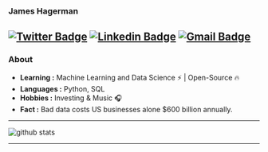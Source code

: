 ### James Hagerman 
[![Twitter Badge](https://img.shields.io/badge/-James_Hagerman-1ca0f1?style=flat-square&logo=twitter&logoColor=white&link=https://twitter.com/JamesWHagerman)](https://twitter.com/JamesWHagerman)  [![Linkedin Badge](https://img.shields.io/badge/-James_Hagerman-blue?style=flat-square&logo=Linkedin&logoColor=white&link=https://www.linkedin.com/in/james-w-hagerman/)](https://www.linkedin.com/in/james-w-hagerman/) [![Gmail Badge](https://img.shields.io/badge/-jamesWHagerman@gmail.com-c14438?style=flat-square&logo=Gmail&logoColor=white&link=mailto:jamesWHagerman@gmail.com)](mailto:jamesWHagerman@gmail.com)
---------------------------------------------------------------------------------------------------------------------------------------------------------------------------------
### About

-  **Learning :** Machine Learning and Data Science :zap: | Open-Source :fire:	
-  **Languages :** Python, SQL
-  **Hobbies :** Investing & Music :headphones:
-  **Fact :** Bad data costs US businesses alone $600 billion annually. 

---------------------------------------------------------------------------------------------------------------------------------------------------------------------------------

![github stats](https://github-readme-stats.vercel.app/api?username=James-Hagerman&show_icons=true)

---------------------------------------------------------------------------------------------------------------------------------------------------------------------------------



